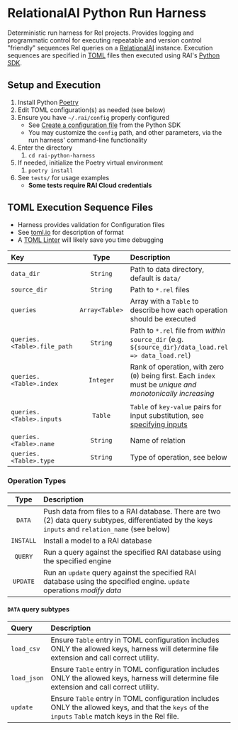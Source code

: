 # RelationalAI Python Run Harness
Deterministic run harness for Rel projects. Provides logging and programmatic control for executing repeatable and version control "friendly" sequences Rel queries on a [RelationalAI][rai] instance. Execution sequences are specified in [TOML][tomlio] files then executed using RAI's [Python SDK][raisdkpython].

## Setup and Execution
1. Install Python [Poetry][pypoetry]
1. Edit TOML configuration(s) as needed (see below)
1. Ensure you have `~/.rai/config` properly configured
   - See [Create a configuration file](https://github.com/relationalai/rai-sdk-python#create-a-configuration-file) from the Python SDK
   - You may customize the `config` path, and other parameters, via the run harness' command-line functionality
1. Enter the directory
   1. `cd rai-python-harness`
1. If needed, initialize the Poetry virtual environment
   1. `poetry install`
1. See `tests/` for usage examples
   - **Some tests require RAI Cloud credentials**
   
## TOML Execution Sequence Files
- Harness provides validation for Configuration files
- See [toml.io][tomlio] for description of format
- A [TOML Linter][tomlint] will likely save you time debugging

| Key                         | Type           | Description                                                                                                | Required?                     |
|:----------------------------|:--------------:|:-----------------------------------------------------------------------------------------------------------|:-----------------------------:|
| `data_dir`                  | `String`       | Path to data directory, default is `data/`                                                                 | `Y`                           |
| `source_dir`                | `String`       | Path to `*.rel` files                                                                                      | `Y`                           |
| `queries`                   | `Array<Table>` | Array with a `Table` to describe how each operation should be executed                                     | `Y`                           |
| `queries.<Table>.file_path` | `String`       | Path to `*.rel` file from _within_ `source_dir` (e.g. `${source_dir}/data_load.rel => data_load.rel`)      | `ALL queries`                 |
| `queries.<Table>.index`     | `Integer`      | Rank of operation, with zero (`0`) being first. Each `index` must be _unique and monotonically increasing_ | `ALL queries`                 |
| `queries.<Table>.inputs`    | `Table`        | `Table` of `key-value` pairs for input substitution, see [specifying inputs][raiinputs]                    | `DATA queries` using `update` |
| `queries.<Table>.name`      | `String`       | Name of relation                                                                                           | `ALL queries`                 |
| `queries.<Table>.type`      | `String`       | Type of operation, see below                                                                               | `ALL queries`                 |

### Operation Types
| Type      | Description                                                                                                                                        |
|:---------:|:---------------------------------------------------------------------------------------------------------------------------------------------------|
| `DATA`    | Push data from files to a RAI database. There are two (2) data query subtypes, differentiated by the keys `inputs` and `relation_name` (see below) |
| `INSTALL` | Install a model to a RAI database                                                                                                                  |
| `QUERY`   | Run a query against the specified RAI database using the specified engine                                                                          |
| `UPDATE`  | Run an `update` query against the specified RAI database using the specified engine. `update` operations _modify data_                             |

#### `DATA` query subtypes
| Query       | Description                                                                                                                                        |
|:------------|:---------------------------------------------------------------------------------------------------------------------------------------------------|
| `load_csv`  | Ensure `Table` entry in TOML configuration includes ONLY the allowed keys, harness will determine file extension and call correct utility.         |
| `load_json` | Ensure `Table` entry in TOML configuration includes ONLY the allowed keys, harness will determine file extension and call correct utility.         |
| `update`    | Ensure `Table` entry in TOML configuration includes ONLY the allowed keys, and that the `keys` of the `inputs` `Table` match keys in the Rel file. |

[pypoetry]: https://python-poetry.org/
[rai]: https://relational.ai/
[raiinputs]: https://docs.relational.ai/rkgms/sdk/python-sdk#specifying-inputs
[raisdkjulia]: https://github.com/RelationalAI/rai-sdk-julia
[raisdkpython]: https://github.com/RelationalAI/rai-sdk-python
[tomlint]: https://www.toml-lint.com/
[tomlio]: https://toml.io/
